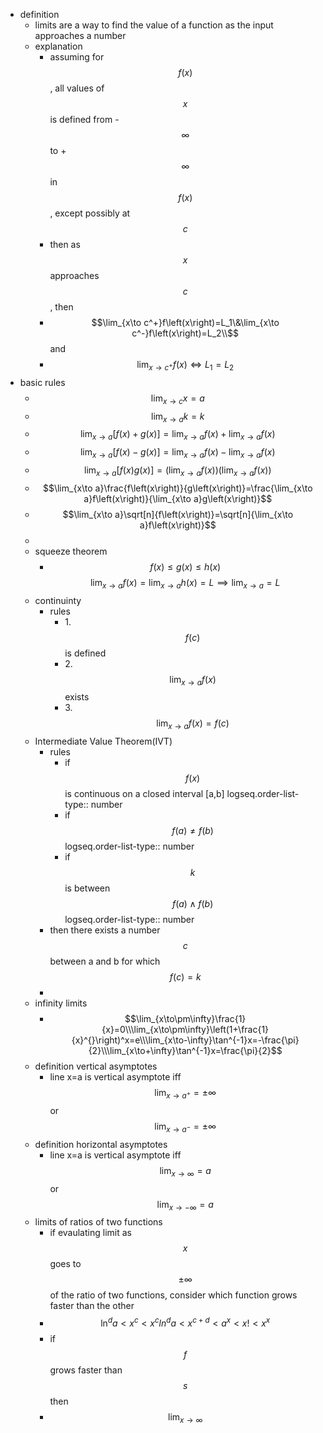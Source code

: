 - definition
	- limits are a way to find the value of a function as the input approaches a number
	- explanation
		- assuming for $$f\left(x\right)$$,  all values of $$x$$ is defined from -$$\infty$$ to +$$\infty$$ in $$f\left(x\right)$$, except possibly at $$c$$
		- then as $$x$$ approaches $$c$$, then
		- $$\lim_{x\to c^+}f\left(x\right)=L_1\&\lim_{x\to c^-}f\left(x\right)=L_2\\$$
		                                                                                and
		- $$\lim_{x\to c^+}f\left(x\right) \iff L_1 = L_2$$
- basic rules
	- $$\lim_{x\to c}x=a$$
	- $$\lim_{x\to a}k=k$$
	- $$\lim_{x\to a}[f \left(x\right)+g \left(x\right)] = \lim_{x\to a}f \left(x\right)+\lim_{x\to a}f \left(x\right)$$
	- $$\lim_{x\to a}[f \left(x\right)-g \left(x\right)] = \lim_{x\to a}f \left(x\right)-\lim_{x\to a}f \left(x\right)$$
	- $$\lim_{x\to a}[f \left(x\right)g \left(x\right)] = \left(\lim_{x\to a}f \left(x\right)\right)\left(\lim_{x\to a}f \left(x\right)\right)$$
	- $$\lim_{x\to a}\frac{f\left(x\right)}{g\left(x\right)}=\frac{\lim_{x\to a}f\left(x\right)}{\lim_{x\to a}g\left(x\right)}$$
	- $$\lim_{x\to a}\sqrt[n]{f\left(x\right)}=\sqrt[n]{\lim_{x\to a}f\left(x\right)}$$
	-
	- squeeze theorem
		- $$f(x)\leq g(x)\leq h(x)$$
		  $$ \lim_{x\to a}f(x)=\lim_{x\to a}h(x)=L\implies\lim_{x\to a}=L$$
	- continuinty
		- rules
			- 1.$$ f(c)$$is defined
			- 2.$$ \lim_{x\to a}f(x)$$ exists
			- 3.$$ \lim_{x\to a}f(x)=f(c)$$
	- Intermediate Value Theorem(IVT)
		- rules
			- if $$f(x)$$is continuous on a closed interval [a,b]
			  logseq.order-list-type:: number
			- if $$f\left(a\right)\neq f\left(b\right)$$
			  logseq.order-list-type:: number
			- if $$k$$ is between $$f\left( a \right) \wedge f\left(b\right)$$
			  logseq.order-list-type:: number
		- then there exists a number $$c$$ between a and b for which $$f \left(c\right)=k$$
		-
	- infinity limits
		- $$\lim_{x\to\pm\infty}\frac{1}{x}=0\\\lim_{x\to\pm\infty}\left(1+\frac{1}{x}^{}\right)^x=e\\\lim_{x\to-\infty}\tan^{-1}x=-\frac{\pi}{2}\\\lim_{x\to+\infty}\tan^{-1}x=\frac{\pi}{2}$$
	- definition vertical asymptotes
		- line x=a is vertical asymptote iff
		  $$\lim_{x \to a^+}=\pm\infty$$or
		  $$\lim_{x \to a^-}=\pm\infty$$
	- definition horizontal asymptotes
		- line x=a is vertical asymptote iff
		  $$\lim_{x \to\infty}=a$$or
		  $$\lim_{x \to -\infty}=a$$
	- limits of ratios of two functions
		- if evaulating limit as $$x$$ goes to $$\pm\infty$$ of the ratio of two functions, consider which function grows faster than the other
		- $$\ln^da<x^c<x^cln^da<x^{c+d}<a^x<x!<x^x$$
		- if $$f$$ grows faster than $$s$$ then
		- $$\lim_{x\to\infty}$$